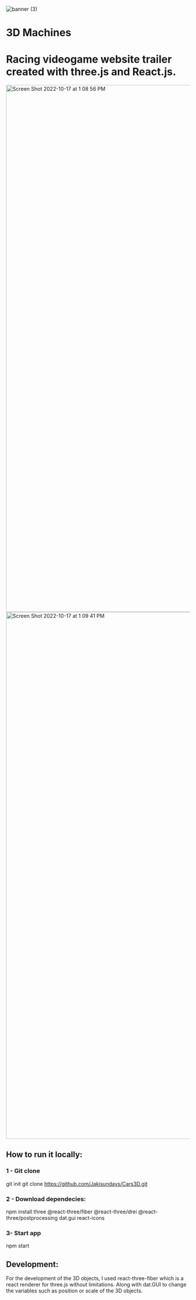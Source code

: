 ![banner (3)](https://user-images.githubusercontent.com/63080134/196232377-9aeacbaa-4ce1-47e8-9ee6-f2676e4dff5f.png)

# 3D Machines

# Racing videogame website trailer created with three.js and React.js.

<img width="1440" alt="Screen Shot 2022-10-17 at 1 08 56 PM" src="https://user-images.githubusercontent.com/63080134/196232499-5fab270e-7b7f-448d-a54a-6d8015eeba12.png">
<img width="1440" alt="Screen Shot 2022-10-17 at 1 09 41 PM" src="https://user-images.githubusercontent.com/63080134/196232503-ebf848a1-f2ab-4ac0-8d3d-0d3354b5f0df.png">


## How to run it locally:
### 1 - Git clone
git init
git clone https://github.com/Jakisundays/Cars3D.git

### 2 - Download dependecies:
npm install three @react-three/fiber @react-three/drei @react-three/postprocessing dat.gui react-icons

### 3- Start app
npm start


## Development: 
For the development of the 3D objects, I used react-three-fiber which is a react renderer for three.js without limitations. Along with dat.GUI to change the variables such as position or scale of the 3D objects. 









